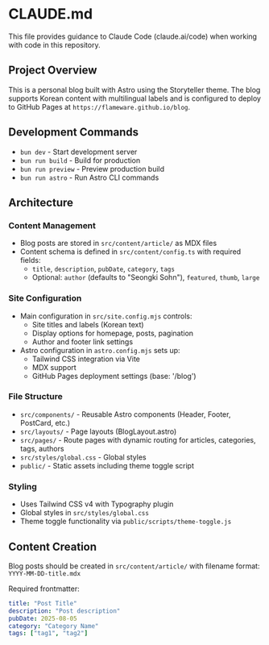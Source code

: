 # CLAUDE.md

This file provides guidance to Claude Code (claude.ai/code) when working with code in this repository.

## Project Overview

This is a personal blog built with Astro using the Storyteller theme. The blog supports Korean content with multilingual labels and is configured to deploy to GitHub Pages at `https://flameware.github.io/blog`.

## Development Commands

- `bun dev` - Start development server
- `bun run build` - Build for production
- `bun run preview` - Preview production build
- `bun run astro` - Run Astro CLI commands

## Architecture

### Content Management
- Blog posts are stored in `src/content/article/` as MDX files
- Content schema is defined in `src/content/config.ts` with required fields:
  - `title`, `description`, `pubDate`, `category`, `tags`
  - Optional: `author` (defaults to "Seongki Sohn"), `featured`, `thumb`, `large`

### Site Configuration
- Main configuration in `src/site.config.mjs` controls:
  - Site titles and labels (Korean text)
  - Display options for homepage, posts, pagination
  - Author and footer link settings
- Astro configuration in `astro.config.mjs` sets up:
  - Tailwind CSS integration via Vite
  - MDX support
  - GitHub Pages deployment settings (base: '/blog')

### File Structure
- `src/components/` - Reusable Astro components (Header, Footer, PostCard, etc.)
- `src/layouts/` - Page layouts (BlogLayout.astro)
- `src/pages/` - Route pages with dynamic routing for articles, categories, tags, authors
- `src/styles/global.css` - Global styles
- `public/` - Static assets including theme toggle script

### Styling
- Uses Tailwind CSS v4 with Typography plugin
- Global styles in `src/styles/global.css`
- Theme toggle functionality via `public/scripts/theme-toggle.js`

## Content Creation

Blog posts should be created in `src/content/article/` with filename format: `YYYY-MM-DD-title.mdx`

Required frontmatter:
```yaml
title: "Post Title"
description: "Post description"
pubDate: 2025-08-05
category: "Category Name"
tags: ["tag1", "tag2"]
```